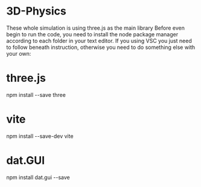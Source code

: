 # 3D-Physics
These whole simulation is using three.js as the main library
Before even begin to run the code, you need to install the node package manager according to each folder in your text editor.
If you using VSC you just need to follow beneath instruction, otherwise you need to do something else with your own:

# three.js
npm install --save three

# vite
npm install --save-dev vite

# dat.GUI
npm install dat.gui --save
